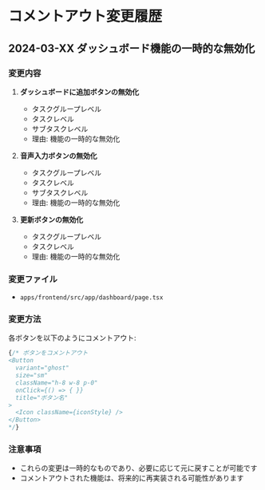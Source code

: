 # コメントアウト変更履歴

## 2024-03-XX ダッシュボード機能の一時的な無効化

### 変更内容

1. **ダッシュボードに追加ボタンの無効化**
   - タスクグループレベル
   - タスクレベル
   - サブタスクレベル
   - 理由: 機能の一時的な無効化

2. **音声入力ボタンの無効化**
   - タスクグループレベル
   - タスクレベル
   - サブタスクレベル
   - 理由: 機能の一時的な無効化

3. **更新ボタンの無効化**
   - タスクグループレベル
   - タスクレベル
   - 理由: 機能の一時的な無効化

### 変更ファイル
- `apps/frontend/src/app/dashboard/page.tsx`

### 変更方法
各ボタンを以下のようにコメントアウト:
```typescript
{/* ボタンをコメントアウト
<Button
  variant="ghost"
  size="sm"
  className="h-8 w-8 p-0"
  onClick={() => { }}
  title="ボタン名"
>
  <Icon className={iconStyle} />
</Button>
*/}
```

### 注意事項
- これらの変更は一時的なものであり、必要に応じて元に戻すことが可能です
- コメントアウトされた機能は、将来的に再実装される可能性があります